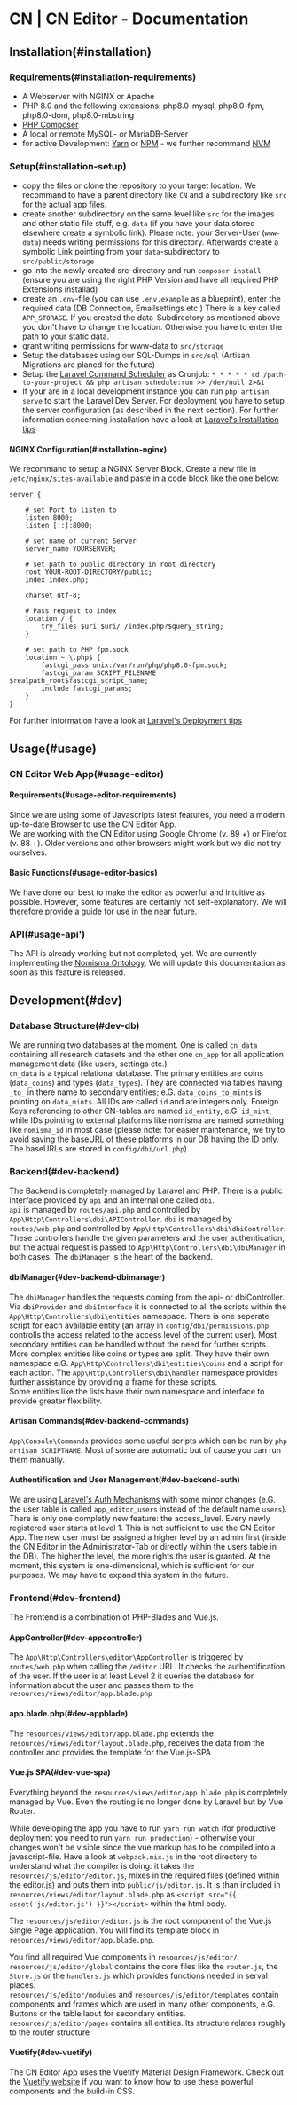 # CN | CN Editor - Documentation

## Installation(#installation)

### Requirements(#installation-requirements)
* A Webserver with NGINX or Apache
* PHP 8.0 and the following extensions: php8.0-mysql, php8.0-fpm, php8.0-dom, php8.0-mbstring
* [PHP Composer](https://getcomposer.org/)
* A local or remote MySQL- or MariaDB-Server
* for active Development: [Yarn](https://yarnpkg.com/) or [NPM](https://www.npmjs.com/) - we further recommand [NVM](https://github.com/nvm-sh/nvm)

### Setup(#installation-setup)
* copy the files or clone the repository to your target location. We recommand to have a parent directory like `CN` and a subdirectory like `src` for the actual app files.
* create another subdirectory on the same level like `src` for the images and other static file stuff, e.g. `data` (if you have your data stored elsewhere create a symbolic link). Please note: your Server-User (`www-data`) needs writing permissions for this directory. Afterwards create a symbolic Link pointing from your `data`-subdirectory to `src/public/storage`
* go into the newly created src-directory and run `composer install` (ensure you are using the right PHP Version and have all required PHP Extensions installad)
* create an `.env`-file (you can use `.env.example` as a blueprint), enter the required data (DB Connection, Emailsettings etc.) There is a key called `APP_STORAGE`. If you created the data-Subdirectory as mentioned above you don't have to change the location. Otherwise you have to enter the path to your static data.
* grant writing permissions for www-data to `src/storage`
* Setup the databases using our SQL-Dumps in `src/sql` (Artisan Migrations are planed for the future)
* Setup the [Laravel Command Scheduler](https://laravel.com/docs/8.x/scheduling) as Cronjob: `* * * * * cd /path-to-your-project && php artisan schedule:run >> /dev/null 2>&1`
* If your are in a local development instance you can run `php artisan serve` to start the Laravel Dev Server. For deployment you have to setup the server configuration (as described in the next section).
For further information concerning installation have a look at [Laravel's Installation tips](https://laravel.com/docs/8.x/installation)

#### NGINX Configuration(#installation-nginx)
We recommand to setup a NGINX Server Block. Create a new file in `/etc/nginx/sites-available` and paste in a code block like the one below:

```
server {

	# set Port to listen to
	listen 8000;
	listen [::]:8000;
	
	# set name of current Server
	server_name YOURSERVER;

	# set path to public directory in root directory
	root YOUR-ROOT-DIRECTORY/public;
	index index.php;

	charset utf-8;

	# Pass request to index
	location / {
		try_files $uri $uri/ /index.php?$query_string;
	}

	# set path to PHP fpm.sock
	location ~ \.php$ {
		fastcgi_pass unix:/var/run/php/php8.0-fpm.sock;
		fastcgi_param SCRIPT_FILENAME $realpath_root$fastcgi_script_name;
		include fastcgi_params;
	}
}
```

For further information have a look at [Laravel's Deployment tips](https://laravel.com/docs/8.x/deployment#nginx)

## Usage(#usage)

### CN Editor Web App(#usage-editor)

#### Requirements(#usage-editor-requirements)
Since we are using some of Javascripts latest features, you need a modern up-to-date Browser to use the CN Editor App.  
We are working with the CN Editor using Google Chrome (v. 89 +) or Firefox (v. 88 +). Older versions and other browsers might work but we did not try ourselves.

#### Basic Functions(#usage-editor-basics)
We have done our best to make the editor as powerful and intuitive as possible. However, some features are certainly not self-explanatory. We will therefore provide a guide for use in the near future.

### API(#usage-api')
The API is already working but not completed, yet. We are currently implementing the [Nomisma Ontology](http://nomisma.org/ontology). We will update this documentation as soon as this feature is released.

## Development(#dev)

### Database Structure(#dev-db)
We are running two databases at the moment. One is called `cn_data` containing all research datasets and the other one `cn_app` for all application management data (like users, settings etc.)  
`cn_data` is a typical relational database. The primary entities are coins (`data_coins`) and types (`data_types`). They are connected via tables having `_to_` in there name to secondary entities; e.G. `data_coins_to_mints` is pointing on `data_mints`. All IDs are called `id` and are integers only. Foreign Keys referencing to other CN-tables are named `id_entity`, e.G. `id_mint`, while IDs pointing to external platforms like nomisma are named something like `nomisma_id` in most case (please note: for easier maintenance, we try to avoid saving the baseURL of these platforms in our DB having the ID only. The baseURLs are stored in `config/dbi/url.php`). 

### Backend(#dev-backend)
The Backend is completely managed by Laravel and PHP. There is a public interface provided by `api` and an internal one called `dbi`.  
`api` is managed by `routes/api.php` and controlled by `App\Http\Controllers\dbi\APIController`. `dbi` is managed by `routes/web.php` and controlled by `App\Http\Controllers\dbi\dbiController`.  
These controllers handle the given parameters and the user authentication, but the actual request is passed to `App\Http\Controllers\dbi\dbiManager` in both cases. The `dbiManager` is the heart of the backend.

#### dbiManager(#dev-backend-dbimanager)
The `dbiManager` handles the requests coming from the api- or dbiController. Via `dbiProvider` and `dbiInterface` it is connected to all the scripts within the `App\Http\Controllers\dbi\entities` namespace. There is one seperate script for each available entity (an array in `config/dbi/permissions.php` controlls the access related to the access level of the current user). Most secondary entities can be handled without the need for further scripts. More complex entities like coins or types are split. They have their own namespace e.G. `App\Http\Controllers\dbi\entities\coins` and a script for each action. The `App\Http\Controllers\dbi\handler` namespace provides further assistance by providing a frame for these scripts.  
Some entities like the lists have their own namespace and interface to provide greater flexibility.

#### Artisan Commands(#dev-backend-commands)
`App\Console\Commands` provides some useful scripts which can be run by `php artisan SCRIPTNAME`. Most of some are automatic but of cause you can run them manually.

#### Authentification and User Management(#dev-backend-auth)
We are using [Laravel's Auth Mechanisms](https://laravel.com/docs/8.x/authentication#introduction) with some minor changes (e.G. the user table is called `app_editor_users` instead of the default name `users`).  
There is only one completly new feature: the access_level. Every newly registered user starts at level 1. This is not sufficient to use the CN Editor App. The new user must be assigned a higher level by an admin first (inside the CN Editor in the Administrator-Tab or directly within the users table in the DB). The higher the level, the more rights the user is granted. At the moment, this system is one-dimensional, which is sufficient for our purposes. We may have to expand this system in the future.

### Frontend(#dev-frontend)
The Frontend is a combination of PHP-Blades and Vue.js. 

#### AppController(#dev-appcontroller)
The `App\Http\Controllers\editor\AppController` is triggered by `routes/web.php` when calling the `/editor` URL. It checks the authentification of the user. If the user is at least Level 2 it queries the database for information about the user and passes them to the `resources/views/editor/app.blade.php`

#### app.blade.php(#dev-appblade)
The `resources/views/editor/app.blade.php` extends the `resources/views/editor/layout.blade.php`, receives the data from the controller and provides the template for the Vue.js-SPA

#### Vue.js SPA(#dev-vue-spa)
Everything beyond the `resources/views/editor/app.blade.php` is completely managed by Vue. Even the routing is no longer done by Laravel but by Vue Router.  

While developing the app you have to run `yarn run watch` (for productive deployment you need to run `yarn run production`) - otherwise your changes won't be visible since the vue markup has to be compiled into a javascript-file. Have a look at `webpack.mix.js` in the root directory to understand what the compiler is doing: it takes the `resources/js/editor/editor.js`, mixes in the required files (defined within the editor.js) and puts them into `public/js/editor.js`. It is than included in `resources/views/editor/layout.blade.php` as `<script src="{{ asset('js/editor.js') }}"></script>` within the html body.  

The `resources/js/editor/editor.js` is the root component of the Vue.js Single Page application. You will find its template block in `resources/views/editor/app.blade.php`.

You find all required Vue components in `resources/js/editor/`.    
`resources/js/editor/global` contains the core files like the `router.js`, the `Store.js` or the `handlers.js` which provides functions needed in serval places.  
`resources/js/editor/modules` and `resources/js/editor/templates` contain components and frames which are used in many other components, e.G. Buttons or the table laout for secondary entities.  
`resources/js/editor/pages` contains all entities. Its structure relates roughly to the router structure

#### Vuetify(#dev-vuetify)
The CN Editor App uses the Vuetify Material Design Framework. Check out the [Vuetify website](https://vuetifyjs.com/en/) if you want to know how to use these powerful components and the build-in CSS.